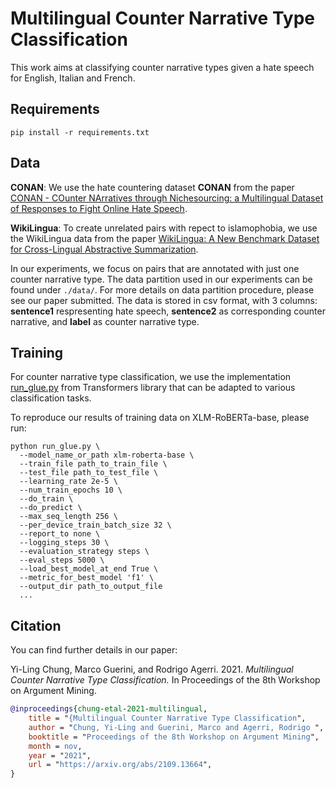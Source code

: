 # Multilingual Counter Narrative Type Classification
This work aims at classifying counter narrative types given a hate speech for English, Italian and French.

## Requirements
```
pip install -r requirements.txt
```


## Data
__CONAN__: We use the hate countering dataset __CONAN__ from the paper [CONAN - COunter NArratives through Nichesourcing: a Multilingual Dataset of Responses to Fight Online Hate Speech](https://github.com/marcoguerini/CONAN).

__WikiLingua__: To create unrelated pairs with repect to islamophobia, we use the WikiLingua data from the paper [WikiLingua: A New Benchmark Dataset for Cross-Lingual Abstractive Summarization](https://github.com/esdurmus/Wikilingua).

In our experiments, we focus on pairs that are annotated with just one counter narrative type. The data partition used in our experiments can be found under ```./data/```. For more details on data partition procedure, please see our paper submitted.
The data is stored in csv format, with 3 columns: __sentence1__ respresenting hate speech, __sentence2__ as corresponding counter narrative, and __label__ as counter narrative type.


## Training
For counter narrative type classification, we use the implementation [run_glue.py](https://github.com/huggingface/transformers/blob/v4.3.0.rc1/examples/text-classification/run_glue.py) from Transformers library that can be adapted to various classification tasks.
 
To reproduce our results of training data on XLM-RoBERTa-base, please run: 

```
python run_glue.py \
  --model_name_or_path xlm-roberta-base \
  --train_file path_to_train_file \
  --test_file path_to_test_file \
  --learning_rate 2e-5 \
  --num_train_epochs 10 \
  --do_train \
  --do_predict \
  --max_seq_length 256 \
  --per_device_train_batch_size 32 \
  --report_to none \
  --logging_steps 30 \
  --evaluation_strategy steps \
  --eval_steps 5000 \
  --load_best_model_at_end True \
  --metric_for_best_model 'f1' \
  --output_dir path_to_output_file
  ...
```

## Citation
You can find further details in our paper:

Yi-Ling Chung, Marco Guerini, and Rodrigo Agerri. 2021. <em>Multilingual Counter Narrative Type Classification.</em> In Proceedings of the 8th Workshop on Argument Mining.


```bibtex
@inproceedings{chung-etal-2021-multilingual,
    title = "{Multilingual Counter Narrative Type Classification",
    author = "Chung, Yi-Ling and Guerini, Marco and Agerri, Rodrigo ",
    booktitle = "Proceedings of the 8th Workshop on Argument Mining",
    month = nov,
    year = "2021",
    url = "https://arxiv.org/abs/2109.13664",
}
```

